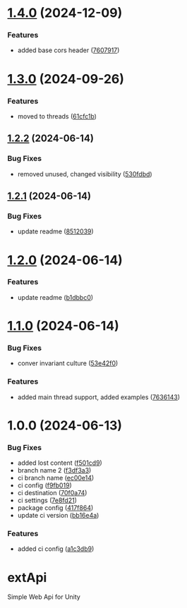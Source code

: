 # [1.4.0](https://github.com/Iam1337/extApi/compare/v1.3.0...v1.4.0) (2024-12-09)


### Features

* added base cors header ([7607917](https://github.com/Iam1337/extApi/commit/760791797a9c553d064008384d6391fbe7061c1b))

# [1.3.0](https://github.com/Iam1337/extApi/compare/v1.2.2...v1.3.0) (2024-09-26)


### Features

* moved to threads ([61cfc1b](https://github.com/Iam1337/extApi/commit/61cfc1b6c61c56a3dc3f39366cb039c87bb21e93))

## [1.2.2](https://github.com/Iam1337/extApi/compare/v1.2.1...v1.2.2) (2024-06-14)


### Bug Fixes

* removed unused, changed visibility ([530fdbd](https://github.com/Iam1337/extApi/commit/530fdbdf6d73d3d256df9f95673e4922ba2db8d9))

## [1.2.1](https://github.com/Iam1337/extApi/compare/v1.2.0...v1.2.1) (2024-06-14)


### Bug Fixes

* update readme ([8512039](https://github.com/Iam1337/extApi/commit/8512039fc2e8f75af5648211ca00d1146d5fc0b1))

# [1.2.0](https://github.com/Iam1337/extApi/compare/v1.1.0...v1.2.0) (2024-06-14)


### Features

* update readme ([b1dbbc0](https://github.com/Iam1337/extApi/commit/b1dbbc065434f3bff8e4ec81ff449b834bfc3952))

# [1.1.0](https://github.com/Iam1337/extApi/compare/v1.0.0...v1.1.0) (2024-06-14)


### Bug Fixes

* conver invariant culture ([53e42f0](https://github.com/Iam1337/extApi/commit/53e42f0557bfe7305f6f04151d2a2c633d182e3a))


### Features

* added main thread support, added examples ([7636143](https://github.com/Iam1337/extApi/commit/7636143ead5b4efd17edb66c488fd5185f5961b9))

# 1.0.0 (2024-06-13)


### Bug Fixes

* added lost content ([f501cd9](https://github.com/Iam1337/extApi/commit/f501cd90bd61b55c31a892311416562228df350f))
* branch name 2 ([f3df3a3](https://github.com/Iam1337/extApi/commit/f3df3a37c5bb22cde8a5472c7c0e4ff252325f83))
* ci branch name ([ec00e14](https://github.com/Iam1337/extApi/commit/ec00e142ae03b086d17b7b9ae4f1be077d745b34))
* ci config ([f9fb019](https://github.com/Iam1337/extApi/commit/f9fb01974a6c267cab4da6d1da6b02ffdad4b828))
* ci destination ([70f0a74](https://github.com/Iam1337/extApi/commit/70f0a74fc7a45c741b7bf7a2153b701a85ecc9db))
* ci settings ([7e8fd21](https://github.com/Iam1337/extApi/commit/7e8fd21bb7595cd29f21f871e09ee0753050d439))
* package config ([417f864](https://github.com/Iam1337/extApi/commit/417f864127aee3a655c791cd30918ded1a9c346c))
* update ci version ([bb16e4a](https://github.com/Iam1337/extApi/commit/bb16e4a780d6116301725503fbe76fb54016125d))


### Features

* added ci config ([a1c3db9](https://github.com/Iam1337/extApi/commit/a1c3db93d534c599207329914c07361ff58e5e7b))

# extApi
Simple Web Api for Unity
